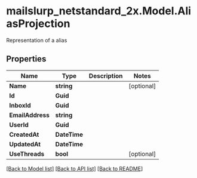 # mailslurp_netstandard_2x.Model.AliasProjection
Representation of a alias

## Properties

Name | Type | Description | Notes
------------ | ------------- | ------------- | -------------
**Name** | **string** |  | [optional] 
**Id** | **Guid** |  | 
**InboxId** | **Guid** |  | 
**EmailAddress** | **string** |  | 
**UserId** | **Guid** |  | 
**CreatedAt** | **DateTime** |  | 
**UpdatedAt** | **DateTime** |  | 
**UseThreads** | **bool** |  | [optional] 

[[Back to Model list]](../README#documentation-for-models) [[Back to API list]](../README#documentation-for-api-endpoints) [[Back to README]](../README)

